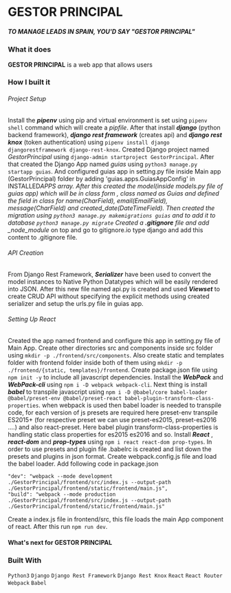 # GESTOR PRINCIPAL

##### _TO MANAGE LEADS IN SPAIN, YOU'D SAY "GESTOR PRINCIPAL"_

### What it does

**GESTOR PRINCIPAL** is a web app that allows users

### How I built it

###### Project Setup

Install the **_pipenv_** using pip and virtual environment is set using `pipenv shell` command which will create a _pipfile_.
After that install **_django_** (python backend framework), **_django rest framework_** (creates api) and **_django rest knox_** (token authentication) using `pipenv install django djangorestframework django-rest-knox`.
Created Django project named _GestorPrincipal_ using `django-admin startproject GestorPrincipal`.
After that created the Django App named _guias_ using `python3 manage.py startapp guias`. And configured guias app in setting.py file inside Main app (GestorPrincipal) folder by adding 'guias.apps.GuiasAppConfig' in INSTALLED*APPS array.
After this created the model(inside models.py file of guias app) which will be in class form , class named as Guias and defined the field in class for name(CharField), email(EmailField), message(CharField) and created_date(DateTimeField).
Then created the migration using `python3 manage.py makemigrations guias` and to add it to database `python3 manage.py migrate`
Created a **.gitignore** file and add \_node_module* on top and go to gitignore.io type django and add this content to .gitignore file.

###### API Creation

From Django Rest Framework, **_Serializer_** have been used to convert the model instances to Native Python Datatypes which will be easily rendered into JSON. After this new file named api.py is created and used **_Viewset_** to create CRUD API without specifying the explicit methods using created serializer and setup the urls.py file in guias app.

###### Setting Up React

Created the app named frontend and configure this app in setting.py file of Main App. Create other directories src and components inside src folder using `mkdir -p ./frontend/src/components`. Also create static and templates folder with frontend folder inside both of them using `mkdir -p ./frontend/{static, templates}/frontend`. Create package.json file using `npm init -y` to include all javascript dependencies. Install the **_WebPack_** and **_WebPack-cli_** using `npm i -D webpack webpack-cli`. Next thing is install **_babel_** to transpile javascript using `npm i -D @babel/core babel-loader @babel/preset-env @babel/preset-react babel-plugin-transform-class-properties`. when webpack is used then babel loader is needed to transpile code, for each version of js presets are required here preset-env transpile ES2015+ (for respective preset we can use preset-es2015, preset-es2016 ....) and also react-preset. Here babel plugin transform-class-properties is handling static class properties for es2015 es2016 and so. Install **_React_** , **_react-dom_** and **_prop-types_** using `npm i react react-dom prop-types`. In order to use presets and plugin file .babelrc is created and list down the presets and plugins in json format. Create webpack.config.js file and load the babel loader.
Add following code in package.json

```
"dev": "webpack --mode development ./GestorPrincipal/frontend/src/index.js --output-path ./GestorPrincipal/frontend/static/frontend/main.js",
"build": "webpack --mode production ./GestorPrincipal/frontend/src/index.js --output-path ./GestorPrincipal/frontend/static/frontend/main.js"
```

Create a index.js file in frontend/src, this file loads the main App component of react. After this run `npm run dev`.

#### What's next for GESTOR PRINCIPAL

### Built With

`Python3` `Django` `Django Rest Framework` `Django Rest Knox`
`React` `React Router`
`Webpack` `Babel` 
